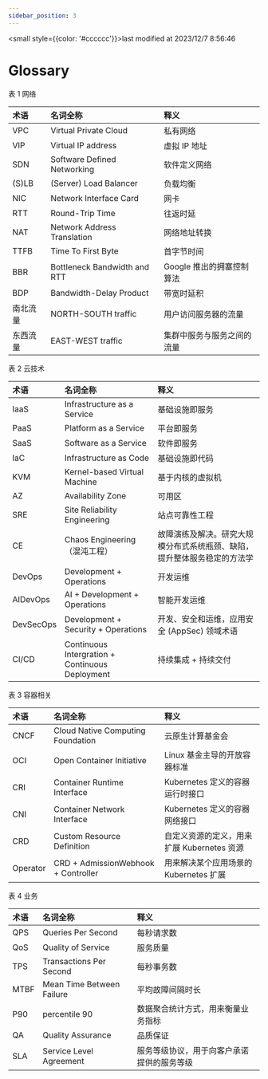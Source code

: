 ```yaml
---
sidebar_position: 3
---
```

    
<small style={{color: '#cccccc'}}>last modified at 2023/12/7 8:56:46</small>
# Glossary

表 1 网络

|术语|名词全称|释义|
|:--|:--|:--|
| VPC | Virtual Private Cloud | 私有网络 |
| VIP | Virtual IP address | 虚拟 IP 地址 |
| SDN | Software Defined Networking | 软件定义网络 |
| (S)LB | (Server) Load Balancer | 负载均衡 |
| NIC | Network Interface Card | 网卡 |
| RTT | Round-Trip Time | 往返时延 |
| NAT | Network Address Translation | 网络地址转换 |
| TTFB | Time To First Byte | 首字节时间 |
| BBR | Bottleneck Bandwidth and RTT | Google 推出的拥塞控制算法 |
| BDP | Bandwidth-Delay Product | 带宽时延积 |
| 南北流量 | NORTH-SOUTH traffic | 用户访问服务器的流量 |
| 东西流量 | EAST-WEST traffic | 集群中服务与服务之间的流量 |

表 2 云技术

|术语|名词全称|释义|
|:--|:--|:--|
| IaaS | Infrastructure as a Service | 基础设施即服务 |
| PaaS | Platform  as a Service | 平台即服务 |
| SaaS | Software as a Service | 软件即服务 |
| IaC | Infrastructure as Code | 基础设施即代码 |
| KVM | Kernel-based Virtual Machine | 基于内核的虚拟机 |
| AZ | Availability Zone | 可用区 |
| SRE|  Site Reliability Engineering | 站点可靠性工程 |
| CE | Chaos Engineering（混沌工程）| 故障演练及解决。研究大规模分布式系统瓶颈、缺陷，提升整体服务稳定的方法学|
| DevOps|  Development + Operations | 开发运维 |
| AIDevOps|  AI + Development + Operations | 智能开发运维 |
| DevSecOps | Development + Security + Operations | 开发、安全和运维，应用安全 (AppSec) 领域术语 |
| CI/CD|  Continuous Intergration + Continuous Deployment | 持续集成 + 持续交付 |


表 3 容器相关

|术语|名词全称|释义|
|:--|:--|:--|
| CNCF | Cloud Native Computing Foundation | 云原生计算基金会 |
| OCI | Open Container Initiative | Linux 基金主导的开放容器标准 |
| CRI | Container Runtime Interface | Kubernetes 定义的容器运行时接口 |
| CNI | Container Network Interface | Kubernetes 定义的容器网络接口 |
| CRD | Custom Resource Definition | 自定义资源的定义，用来扩展 Kubernetes 资源 |
| Operator | CRD + AdmissionWebhook + Controller | 用来解决某个应用场景的 Kubernetes 扩展 |

表 4 业务

|术语|名词全称|释义|
|:--|:--|:--|
| QPS | Queries Per Second | 每秒请求数 |
| QoS | Quality of Service | 服务质量 |
| TPS | Transactions Per Second | 每秒事务数  |
| MTBF | Mean Time Between Failure | 平均故障间隔时长  |
| P90 | percentile 90  | 数据聚合统计方式，用来衡量业务指标 |
| QA | Quality Assurance | 品质保证|
| SLA | Service Level Agreement | 服务等级协议，用于向客户承诺提供的服务等级 | 
      